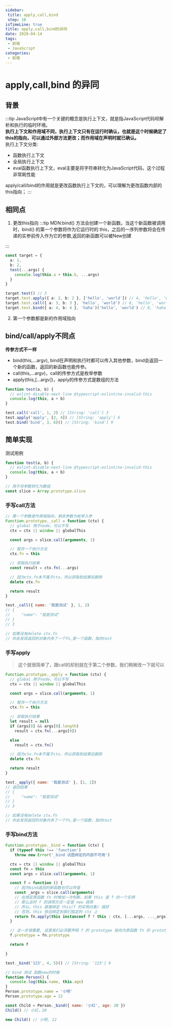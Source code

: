 ```yaml
---
sidebar:
 title: apply,call,bind
 step: 10
isTimeLine: true
title: apply,call,bind的异同
date: 2020-04-14
tags:
 - 前端
 - JavaScript
categories:
 - 前端
---
```

# apply,call,bind 的异同

## 背景
:::tip
JavaScript中有一个关键的概念是执行上下文，就是指JavaScript代码呗解析和执行的临时环境。<br/>
**执行上下文和作用域不同，执行上下文只有在运行时确认，也就是这个时候确定了this的指向，可以通过外部方法更改；而作用域在声明时就已确认。**<br/>
执行上下文分类:<br/>
* 函数执行上下文
* 全局执行上下文
* eval函数执行上下文，eval主要是将字符串转化为JavaScript代码，这个过程非常耗性能

apply/call/bind的作用就是更改函数执行上下文的，可以理解为更改函数内部的this指向；
:::

## 相同点
1. 更改this指向
:::tip
MDN:bind() 方法会创建一个新函数。当这个新函数被调用时，bind() 的第一个参数将作为它运行时的 this，之后的一序列参数将会在传递的实参前传入作为它的参数,返回的新函数可以被New创建

:::

```ts
const target = {
  a: 1,
  b: 2,
  test(...args) {
    console.log(this.a + this.b, ...args)
  }
}

target.test() // 3
target.test.apply({ a: 2, b: 2 }, ['hello', 'world']) // 4, 'hello', 'world'
target.test.call({ a: 3, b: 3 }, 'hello', 'world') // 6, 'hello', 'world'
target.test.bind({ a: 4, b: 4 }, 'haha')('hello', 'world') // 8, 'haha' 'hello', 'world'
```

2. 第一个参数都是新的作用域指向
## bind/call/apply不同点

**传参方式不一样**
* bind(this,...argv), bind在声明和执行时都可以传入其他参数，bind会返回一个新的函数，返回的新函数也能传参。
* call(this,...argv)，call的传参方式是枚举参数
* apply(this,[...argv])，apply的传参方式是数组的方法

```js
function test(a, b) {
  // eslint-disable-next-line @typescript-eslint/no-invalid-this
  console.log(this, a + b)
}

test.call('call', 1, 2) // [String: 'call'] 3
test.apply('apply', [2, 4]) // [String: 'apply'] 6
test.bind('bind', 3, 6)() // [String: 'bind'] 9
```

## 简单实现
测试用例
```js
function test(a, b) {
  // eslint-disable-next-line @typescript-eslint/no-invalid-this
  console.log(this, a + b)
}

// 用于将参数转化为数组
const slice = Array.prototype.slice
```
### 手写call方法
```js
// 第一个参数是作用域指向，剩余参数为枚举入参
Function.prototype._call = function (ctx) {
  // global 用于node，可以不写
  ctx = ctx || window || globalThis

  const args = slice.call(arguments, 1)

  // 暂存一个执行方法
  ctx.fn = this

  // 获取执行结果
  const result = ctx.fn(...args)

  // 因为ctx.fn本不属于ctx，所以获取到结果后删除
  delete ctx.fn

  return result
}

test._call({ name: '我是测试' }, 1, 2)
// {
//     "name": "我是测试"
// }
// 3

// 如果没有delete ctx.fn
// 你会发现返回的对象内多了一个fn,是一个函数，指向test
```
### 手写apply
> 这个就很简单了，跟call的却别就在于第二个参数，我们稍微改一下就可以
```js
Function.prototype._apply = function (ctx) {
  // global 用于node，可以不写
  ctx = ctx || window || globalThis

  const args = slice.call(arguments, 1)

  // 暂存一个执行方法
  ctx.fn = this

  // 获取执行结果
  let result = null
  if (args[0] && args[0].length)
    result = ctx.fn(...args[0])

  else
    result = ctx.fn()

  // 因为ctx.fn本不属于ctx，所以获取到结果后删除
  delete ctx.fn

  return result
}

test._apply({ name: '我是测试' }, [1, 2])
// 返回结果
// {
//     "name": "我是测试"
// }
// 3

// 如果没有delete ctx.fn
// 你会发现返回的对象内多了一个fn,是一个函数，指向test
```
### 手写bind方法
```js
Function.prototype._bind = function (ctx) {
  if (typeof this !== 'function')
    throw new Error('_bind 试图绑定的内部不可用')

  ctx = ctx || window || globalThis
  const fn = this
  const args = slice.call(arguments, 1)

  const f = function () {
    // 因为bind返回的新函数也可以传值
    const _args = slice.call(arguments)
    // 在绑定原函数 fn 时增加一次判断，如果 this 是 f 的一个实例
    // 那么此时 f 的调用方式一定是 new 调用
    // 所以，this 直接绑定 this(f 的实例对象) 就好
    // 否则，this 依旧绑定到我们指定的 ctx 上
    return fn.apply(this instanceof f ? this : ctx, [...args, ..._args])
  }

  // 这一步很重要, 这里我们必须要声明 f 的 prototype 指向为原函数 fn 的 prototype
  f.prototype = fn.prototype

  return f

}

test._bind('123', 4, 5)() // [String: '123'] 9

// bind 测试 函数new的时候
function Person() {
  console.log(this.name, this.age)
}
Person.prototype.name = '小明'
Person.prototype.age = 12

const Child = Person._bind({ name: '小红', age: 20 })
Child() // 小红，20

new Child() // 小明, 12
```
